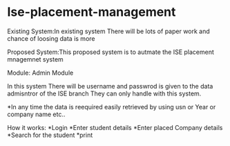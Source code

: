 # Ise-placement-management

Existing System:In existing system There will be lots of paper work and chance of loosing data is more

Proposed System:This proposed system is to autmate the ISE placement mnagemnet system

Module:
Admin Module

In this system There will be username and passwrod is given to the data admisntror of the ISE branch They can only handle with this system.

*In any time the data is reequired easily retrieved by using usn or Year or company name etc..

How it works:
*Login
*Enter student details
*Enter placed Company details
*Search for the student
*print
